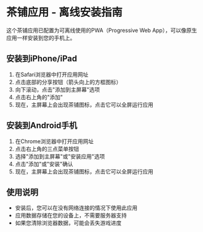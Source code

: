 # 茶铺应用 - 离线安装指南

这个茶铺应用已配置为可离线使用的PWA（Progressive Web App），可以像原生应用一样安装到您的手机上。

## 安装到iPhone/iPad

1. 在Safari浏览器中打开应用网址
2. 点击底部的分享按钮（箭头向上的方框图标）
3. 向下滚动，点击"添加到主屏幕"选项
4. 点击右上角的"添加"
5. 现在，主屏幕上会出现茶铺图标，点击它可以全屏运行应用

## 安装到Android手机

1. 在Chrome浏览器中打开应用网址
2. 点击右上角的三点菜单按钮
3. 选择"添加到主屏幕"或"安装应用"选项
4. 点击"添加"或"安装"确认
5. 现在，主屏幕上会出现茶铺图标，点击它可以全屏运行应用

## 使用说明

- 安装后，您可以在没有网络连接的情况下使用此应用
- 应用数据存储在您的设备上，不需要服务器支持
- 如果您清除浏览器数据，可能会丢失游戏进度 